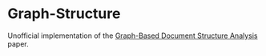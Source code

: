 # Graph-Structure
Unofficial implementation of the [Graph-Based Document Structure Analysis](https://openreview.net/pdf?id=Fu0aggezN9) paper.
